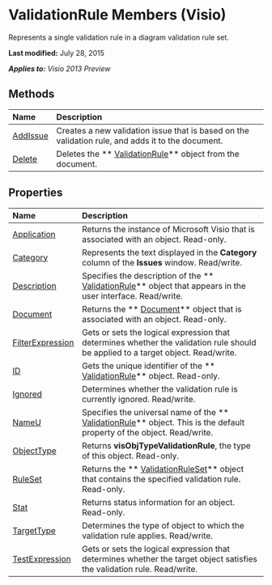 
# ValidationRule Members (Visio)
Represents a single validation rule in a diagram validation rule set.

 **Last modified:** July 28, 2015

 _**Applies to:** Visio 2013 Preview_

## Methods



|**Name**|**Description**|
|:-----|:-----|
| [AddIssue](9ee6b555-a90a-c887-9869-ae2e307591f5.md)|Creates a new validation issue that is based on the validation rule, and adds it to the document.|
| [Delete](3727bddb-57b9-23c3-d12d-f47d43260087.md)|Deletes the  ** [ValidationRule](c9efb9b4-10b0-b6aa-cc78-2a01fd3e8357.md)** object from the document.|

## Properties



|**Name**|**Description**|
|:-----|:-----|
| [Application](8ee64eeb-478a-f036-acfd-f55d8174fd3c.md)|Returns the instance of Microsoft Visio that is associated with an object. Read-only.|
| [Category](2ceb2edc-26a0-7fe4-ba48-a07f6e922af1.md)|Represents the text displayed in the  **Category** column of the **Issues** window. Read/write.|
| [Description](111e41fd-f6ea-c33e-a4f3-18d609e16ad1.md)|Specifies the description of the  ** [ValidationRule](c9efb9b4-10b0-b6aa-cc78-2a01fd3e8357.md)** object that appears in the user interface. Read/write.|
| [Document](d1d44745-578a-b891-9d94-1eb6e5933e70.md)|Returns the  ** [Document](21640062-13a2-a2b2-7c61-7e707671207c.md)** object that is associated with an object. Read-only.|
| [FilterExpression](bbca9cf8-ad34-062b-eaf5-b30a943db1b1.md)|Gets or sets the logical expression that determines whether the validation rule should be applied to a target object. Read/write.|
| [ID](bcc1c263-7c51-9a8e-a7d1-b4d5d9f01399.md)|Gets the unique identifier of the  ** [ValidationRule](c9efb9b4-10b0-b6aa-cc78-2a01fd3e8357.md)** object. Read-only.|
| [Ignored](e99a629b-f3de-fbd0-82d9-e821d18500c3.md)|Determines whether the validation rule is currently ignored. Read/write.|
| [NameU](ed5f5ba3-5dcc-2d60-45d8-8198292f2aed.md)|Specifies the universal name of the  ** [ValidationRule](c9efb9b4-10b0-b6aa-cc78-2a01fd3e8357.md)** object. This is the default property of the object. Read/write.|
| [ObjectType](dd6f3a54-fc26-02f0-212f-845608135b75.md)|Returns  **visObjTypeValidationRule**, the type of this object. Read-only.|
| [RuleSet](0152d440-b476-fdbc-b6d1-8b0aa29e841a.md)|Returns the  ** [ValidationRuleSet](cd2fc58a-5d7c-cf31-7aab-41bdeee9f105.md)** object that contains the specified validation rule. Read-only.|
| [Stat](efcf067c-8adf-8983-6521-7fbe76a289ca.md)|Returns status information for an object. Read-only.|
| [TargetType](818e47b6-7832-e9a3-9e29-34bd50d466b4.md)|Determines the type of object to which the validation rule applies. Read/write.|
| [TestExpression](0d780351-ca46-e896-c6a4-5ae899427ae0.md)|Gets or sets the logical expression that determines whether the target object satisfies the validation rule. Read/write.|
